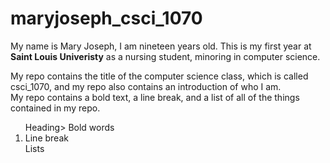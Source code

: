 # maryjoseph_csci_1070

<p> My name is Mary Joseph, I am nineteen years old. This is my first year at <strong>Saint Louis Univeristy</strong> as a nursing student, minoring in computer science.</p> 

<p> My repo contains the title of the computer science class, which is called csci_1070, and my repo also contains an introduction of who I am.<br>My repo contains a bold text, a line break, and a list of all of the things contained in my repo.</p>

<ol> 
 <il>Heading</il>>
 <il>Bold words</il>
 <li>Line break</li>
 <il>Lists</li>
</ol>

